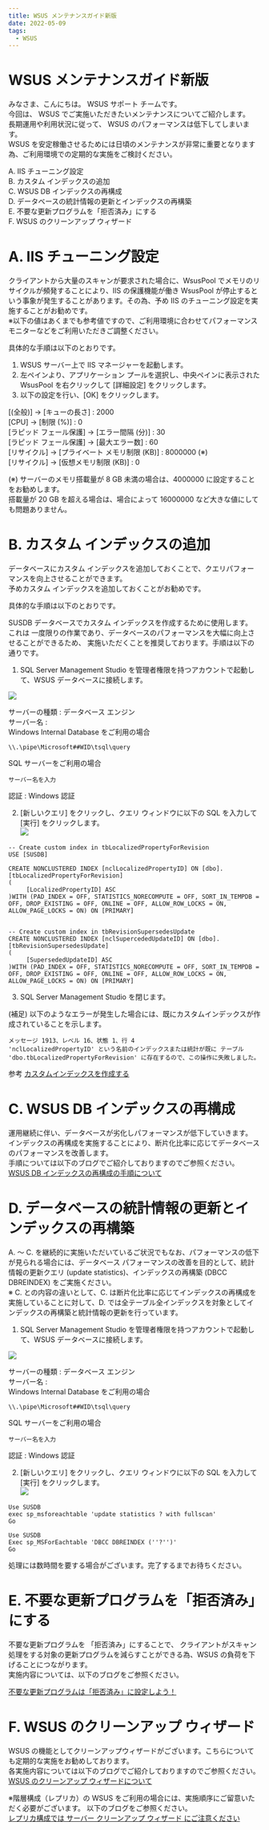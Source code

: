 ```yaml
---
title: WSUS メンテナンスガイド新版
date: 2022-05-09
tags:
  - WSUS
---
```

# WSUS メンテナンスガイド新版

みなさま、こんにちは。 WSUS サポート チームです。  
今回は、 WSUS でご実施いただきたいメンテナンスについてご紹介します。  
長期運用や利用状況に従って、 WSUS のパフォーマンスは低下してしまいます。  
WSUS を安定稼働させるためには日頃のメンテナンスが非常に重要となります為、ご利用環境での定期的な実施をご検討ください。

A. IIS チューニング設定  
B. カスタム インデックスの追加  
C. WSUS DB インデックスの再構成  
D. データベースの統計情報の更新とインデックスの再構築  
E. 不要な更新プログラムを「拒否済み」にする  
F. WSUS のクリーンアップ ウィザード  

# A. IIS チューニング設定  
クライアントから大量のスキャンが要求された場合に、WsusPool でメモリのリサイクルが頻発することにより、IIS の保護機能が働き WsusPool が停止するという事象が発生することがあります。その為、予め IIS のチューニング設定を実施することがお勧めです。  
※以下の値はあくまでも参考値ですので、ご利用環境に合わせてパフォーマンスモニターなどをご利用いただきご調整ください。

具体的な手順は以下のとおりです。

1. WSUS サーバー上で IIS マネージャーを起動します。
2. 左ペインより、アプリケーション プールを選択し、中央ペインに表示された WsusPool を右クリックして [詳細設定] をクリックします。
3. 以下の設定を行い、[OK] をクリックします。

[(全般)] -> [キューの長さ] : 2000  
[CPU] -> [制限 (%)] : 0  
[ラピッド フェール保護] -> [エラー間隔 (分)] : 30  
[ラピッド フェール保護] -> [最大エラー数] : 60  
[リサイクル] -> [プライベート メモリ制限 (KB)] : 8000000 (※)  
[リサイクル] -> [仮想メモリ制限 (KB)] : 0

(※) サーバーのメモリ搭載量が 8 GB 未満の場合は、4000000 に設定することをお勧めします。  
搭載量が 20 GB を超える場合は、場合によって 16000000 など大きな値にしても問題ありません。


# B. カスタム インデックスの追加  
データベースにカスタム インデックスを追加しておくことで、クエリパフォーマンスを向上させることができます。  
予めカスタム インデックスを追加しておくことがお勧めです。

具体的な手順は以下のとおりです。

SUSDB データベースでカスタム インデックスを作成するために使用します。  
これは 一度限りの作業であり、データベースのパフォーマンスを大幅に向上させることができるため、
実施いただくことを推奨しております。手順は以下の通りです。

1. SQL Server Management Studio を管理者権限を持つアカウントで起動して、WSUS データベースに接続します。  

![](2022-05-09_01/2022-05-09_01_1.png)  

サーバーの種類 : データベース エンジン  
サーバー名 :  
Windows Internal Database をご利用の場合

```
\\.\pipe\Microsoft##WID\tsql\query
```

SQL サーバーをご利用の場合

```
サーバー名を入力
```

認証 : Windows 認証

2. [新しいクエリ] をクリックし、クエリ ウィンドウに以下の SQL を入力して [実行] をクリックします。  
 ![](2022-05-09_01/2022-05-09_01_2.png)  

```
-- Create custom index in tbLocalizedPropertyForRevision
USE [SUSDB]

CREATE NONCLUSTERED INDEX [nclLocalizedPropertyID] ON [dbo].[tbLocalizedPropertyForRevision]
(
     [LocalizedPropertyID] ASC
)WITH (PAD_INDEX = OFF, STATISTICS_NORECOMPUTE = OFF, SORT_IN_TEMPDB = OFF, DROP_EXISTING = OFF, ONLINE = OFF, ALLOW_ROW_LOCKS = ON, ALLOW_PAGE_LOCKS = ON) ON [PRIMARY]


-- Create custom index in tbRevisionSupersedesUpdate
CREATE NONCLUSTERED INDEX [nclSupercededUpdateID] ON [dbo].[tbRevisionSupersedesUpdate]
(
     [SupersededUpdateID] ASC
)WITH (PAD_INDEX = OFF, STATISTICS_NORECOMPUTE = OFF, SORT_IN_TEMPDB = OFF, DROP_EXISTING = OFF, ONLINE = OFF, ALLOW_ROW_LOCKS = ON, ALLOW_PAGE_LOCKS = ON) ON [PRIMARY]
```

3. SQL Server Management Studio を閉じます。  

(補足) 以下のようなエラーが発生した場合には、既にカスタムインデックスが作成されていることを示します。

```
メッセージ 1913、レベル 16、状態 1、行 4
'nclLocalizedPropertyID' という名前のインデックスまたは統計が既に テーブル 'dbo.tbLocalizedPropertyForRevision' に存在するので、この操作に失敗しました。
```

参考 [カスタムインデックスを作成する](https://docs.microsoft.com/ja-JP/troubleshoot/mem/configmgr/wsus-maintenance-guide#create-custom-indexes)


# C. WSUS DB インデックスの再構成

運用継続に伴い、データベースが劣化しパフォーマンスが低下していきます。  
インデックスの再構成を実施することにより、断片化比率に応じてデータベースのパフォーマンスを改善します。  
手順については以下のブログでご紹介しておりますのでご参照ください。  
[WSUS DB インデックスの再構成の手順について](https://jpmem.github.io/blog/wsus/2014-03-05_01/)


# D. データベースの統計情報の更新とインデックスの再構築  
A. ～ C. を継続的に実施いただいているご状況でもなお、パフォーマンスの低下が見られる場合には、データベース パフォーマンスの改善を目的として、統計情報の更新クエリ (update statistics)、インデックスの再構築 (DBCC DBREINDEX) をご実施ください。    
※ C. との内容の違いとして、C. は断片化比率に応じてインデックスの再構成を実施していることに対して、D. では全テーブル全インデックスを対象としてインデックスの再構築と統計情報の更新を行っています。  

1. SQL Server Management Studio を管理者権限を持つアカウントで起動して、WSUS データベースに接続します。  

![](2022-05-09_01/2022-05-09_01_1.png)  

サーバーの種類 : データベース エンジン   
サーバー名 :    
Windows Internal Database をご利用の場合  

```
\\.\pipe\Microsoft##WID\tsql\query
```

SQL サーバーをご利用の場合  

```
サーバー名を入力
```

認証 : Windows 認証  

2. [新しいクエリ] をクリックし、クエリ ウィンドウに以下の SQL を入力して [実行] をクリックします。    
![](2022-05-09_01/2022-05-09_01_2.png)  

```
Use SUSDB
exec sp_msforeachtable 'update statistics ? with fullscan'
Go

Use SUSDB
Exec sp_MSForEachtable 'DBCC DBREINDEX (''?'')'
Go
```

処理には数時間を要する場合がございます。完了するまでお待ちください。


# E. 不要な更新プログラムを「拒否済み」にする  

不要な更新プログラムを 「拒否済み」にすることで、 クライアントがスキャン処理をする対象の更新プログラムを減らすことができる為、WSUS の負荷を下げることにつながります。  
実施内容については、以下のブログをご参照ください。

[不要な更新プログラムは「拒否済み」に設定しよう！](https://jpmem.github.io/blog/wsus/2017-12-11_01/)

# F. WSUS のクリーンアップ ウィザード  

WSUS の機能としてクリーンアップウィザードがございます。こちらについても定期的な実施をお勧めしております。  
各実施内容については以下のブログでご紹介しておりますのでご参照ください。  
[WSUS のクリーンアップ ウィザードについて](https://jpmem.github.io/blog/wsus/2017-12-05_01/)

※階層構成（レプリカ）の WSUS をご利用の場合には、実施順序にご留意いただく必要がございます。
以下のブログをご参照ください。  
[レプリカ構成では サーバー クリーンアップ ウィザード にご注意ください](https://jpmem.github.io/blog/wsus/2012-06-07_01/)
